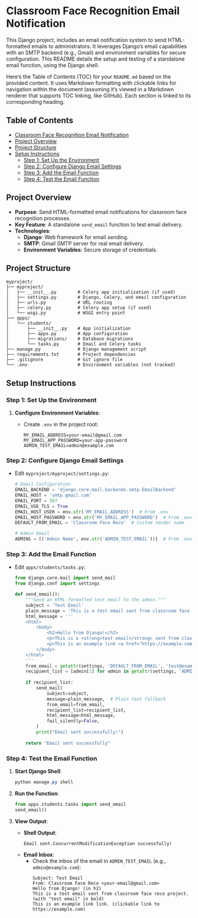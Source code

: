 # Classroom Face Recognition Email Notification

This Django project, includes an email notification system to send HTML-formatted emails to administrators. It leverages Django’s email capabilities with an SMTP backend (e.g., Gmail) and environment variables for secure configuration. This README details the setup and testing of a standalone email function, using the Django shell.

Here’s the Table of Contents (TOC) for your `README.md` based on the provided content. It uses Markdown formatting with clickable links for navigation within the document (assuming it’s viewed in a Markdown renderer that supports TOC linking, like GitHub). Each section is linked to its corresponding heading.

## Table of Contents

- [Classroom Face Recognition Email Notification](#classroom-face-recognition-email-notification)
- [Project Overview](#project-overview)
- [Project Structure](#project-structure)
- [Setup Instructions](#setup-instructions)
  - [Step 1: Set Up the Environment](#step-1-set-up-the-environment)
  - [Step 2: Configure Django Email Settings](#step-2-configure-django-email-settings)
  - [Step 3: Add the Email Function](#step-3-add-the-email-function)
  - [Step 4: Test the Email Function](#step-4-test-the-email-function)

## Project Overview

- **Purpose**: Send HTML-formatted email notifications for classroom face recognition processes.
- **Key Feature**: A standalone `send_email` function to test email delivery.
- **Technologies**:
  - **Django**: Web framework for email sending.
  - **SMTP**: Gmail SMTP server for real email delivery.
  - **Environment Variables**: Secure storage of credentials.

## Project Structure

```
myproject/
├── myproject/
│   ├── __init__.py        # Celery app initialization (if used)
│   ├── settings.py        # Django, Celery, and email configuration
│   ├── urls.py            # URL routing
│   ├── celery.py          # Celery app setup (if used)
│   └── wsgi.py            # WSGI entry point
├── apps/
│   └── students/
│       ├── __init__.py    # App initialization
│       ├── apps.py        # App configuration
│       ├── migrations/    # Database migrations
│       └── tasks.py       # Email and Celery tasks
├── manage.py              # Django management script
├── requirements.txt       # Project dependencies
├── .gitignore             # Git ignore file
└── .env                   # Environment variables (not tracked)
```

## Setup Instructions

### Step 1: Set Up the Environment

1. **Configure Environment Variables**:
   - Create `.env` in the project root:
   
     ```
     MY_EMAIL_ADDRESS=your-email@gmail.com
     MY_EMAIL_APP_PASSWORD=your-app-password
     ADMIN_TEST_EMAIL=admin@example.com
     ```

### Step 2: Configure Django Email Settings

- Edit `myproject/myproject/settings.py`:

  ```python
  # Email Configuration
  EMAIL_BACKEND = 'django.core.mail.backends.smtp.EmailBackend'
  EMAIL_HOST = 'smtp.gmail.com'
  EMAIL_PORT = 587
  EMAIL_USE_TLS = True
  EMAIL_HOST_USER = env.str('MY_EMAIL_ADDRESS')  # From .env
  EMAIL_HOST_PASSWORD = env.str('MY_EMAIL_APP_PASSWORD')  # From .env
  DEFAULT_FROM_EMAIL = 'Classroom Face Reco'  # Custom sender name

  # Admin Email
  ADMINS = [('Admin Name', env.str('ADMIN_TEST_EMAIL'))]  # From .env
  ```

### Step 3: Add the Email Function

- Edit `apps/students/tasks.py`:

  ```python
  from django.core.mail import send_mail
  from django.conf import settings

  def send_email():
      """Send an HTML-formatted test email to the admin."""
      subject = 'Test Email'
      plain_message = 'This is a test email sent from classroom face reco project.'
      html_message = '''
      <html>
          <body>
              <h2>Hello from Django!</h2>
              <p>This is a <strong>test email</strong> sent from classroom face reco project.</p>
              <p>This is an example link <a href="https://example.com">link</a>.</p>
          </body>
      </html>
      '''
      from_email = getattr(settings, 'DEFAULT_FROM_EMAIL', 'test@example.com')
      recipient_list = [admin[1] for admin in getattr(settings, 'ADMINS', [])]
      
      if recipient_list:
          send_mail(
              subject=subject,
              message=plain_message,  # Plain text fallback
              from_email=from_email,
              recipient_list=recipient_list,
              html_message=html_message,
              fail_silently=False,
          )
          print("Email sent successfully!")
      
      return "Email sent successfully"
  ```

### Step 4: Test the Email Function

1. **Start Django Shell**:
   ```powershell
   python manage.py shell
   ```

2. **Run the Function**:
   ```python
   from apps.students.tasks import send_email
   send_email()
   ```

3. **View Output**:
   - **Shell Output**:
     ```
     Email sent.ConcurrentModificationException successfully!
     ```
   - **Email Inbox**:
     - Check the inbox of the email in `ADMIN_TEST_EMAIL` (e.g., `admin@example.com`):
       ```
       Subject: Test Email
       From: Classroom Face Reco <your-email@gmail.com>
       Hello from Django! (in h2)
       This is a test email sent from classroom face reco project. (with "test email" in bold)
       This is an example link link. (clickable link to https://example.com)
       ```
